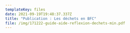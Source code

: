 ```yaml
---
templateKey: files
date: 2021-09-19T19:48:37.337Z
title: "Publication : Les déchets en BFC"
file: /img/171222-guide-aide-reflexion-dechets-min.pdf
---
```

